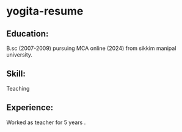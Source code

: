 # yogita-resume

## Education:

B.sc (2007-2009)
pursuing MCA online (2024) from sikkim manipal university.

## Skill:

Teaching

## Experience:

 Worked as teacher for  5 years .
